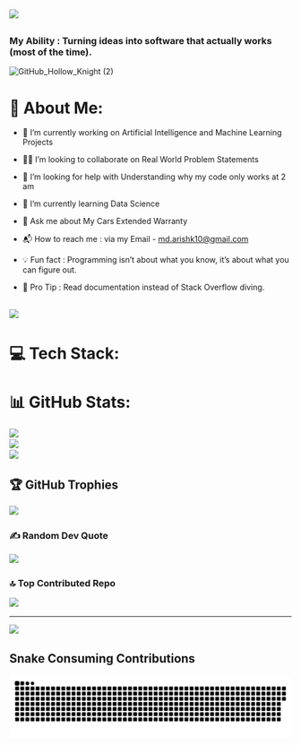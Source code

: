 <h1 align="left">
       <img src="https://readme-typing-svg.herokuapp.com/?font=Righteous&size=35&center=true&vCenter=true&width=500&height=70&duration=4000&lines=Hi+There!+👋;+I'm+Mohammad+Arish+Khan!;" />
</h1>
<h3 align="left">My Ability : Turning ideas into software that actually works (most of the time).</h3>





![GitHub_Hollow_Knight (2)](https://github.com/user-attachments/assets/2e4fe952-0a44-4612-936b-ca611c1a9285)






# 🌟 About Me:
<p>      
       
- 🔭 I’m currently working on Artificial Intelligence and Machine Learning Projects<br>
       
- 👨‍💻 I’m looking to collaborate on Real World Problem Statements<br>

- 🤝 I’m looking for help with Understanding why my code only works at 2 am<br>

- 🎯 I’m currently learning Data Science <br>

- 💬 Ask me about My Cars Extended Warranty<br>

- 📬 How to reach me :  via my Email - md.arishk10@gmail.com <br>

- 💡 Fun fact : Programming isn’t about what you know, it’s about what you can figure out.<br>

- 🚀 Pro Tip : Read documentation instead of Stack Overflow diving.<br>

  
  
</p><br>
<img src="https://i.pinimg.com/originals/99/43/74/994374c6c7dd509cf356cc1f24b40936.gif"/>


# 💻 Tech Stack:


# 📊 GitHub Stats:
![](https://github-readme-stats.vercel.app/api?username=Mohammad-Arish-Khan&theme=tokyonight&hide_border=false&include_all_commits=false&count_private=false)<br/>
![](https://nirzak-streak-stats.vercel.app/?user=Mohammad-Arish-Khan&theme=tokyonight&hide_border=false)<br/>
![](https://github-readme-stats.vercel.app/api/top-langs/?username=Mohammad-Arish-Khan&theme=tokyonight&hide_border=false&include_all_commits=false&count_private=false&layout=compact)

## 🏆 GitHub Trophies
![](https://github-profile-trophy.vercel.app/?username=Mohammad-Arish-Khan&theme=tokyonight&no-frame=false&no-bg=true&margin-w=4)

### ✍️ Random Dev Quote
![](https://quotes-github-readme.vercel.app/api?type=horizontal&theme=tokyonight)

### 🔝 Top Contributed Repo
![](https://github-contributor-stats.vercel.app/api?username=Mohammad-Arish-Khan&limit=5&theme=dark&combine_all_yearly_contributions=true)

---
[![](https://visitcount.itsvg.in/api?id=Mohammad-Arish-Khan&icon=0&color=0)](https://visitcount.itsvg.in)



## Snake Consuming Contributions 

![](https://raw.githubusercontent.com/CompetitiveLin/Snake-in-Contribution-Grid/output/github-contribution-grid-snake-dark.svg)


